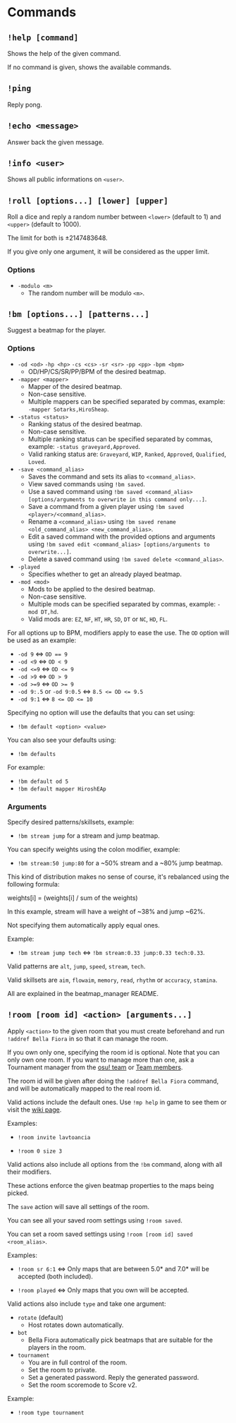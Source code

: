 # Commands

## `!help [command]`

Shows the help of the given command.

If no command is given, shows the available commands.

## `!ping`

Reply pong.

## `!echo <message>`

Answer back the given message.

## `!info <user>`

Shows all public informations on `<user>`.

## `!roll [options...] [lower] [upper]`

Roll a dice and reply a random number between `<lower>` (default to 1) and `<upper>` (default to 1000).

The limit for both is ±2147483648.

If you give only one argument, it will be considered as the upper limit.

### Options

- `-modulo <m>`
	- The random number will be modulo `<m>`.

## `!bm [options...] [patterns...]`

Suggest a beatmap for the player.

### Options

- `-od <od>` `-hp <hp>` `-cs <cs>` `-sr <sr>` `-pp <pp>` `-bpm <bpm>`
	- OD/HP/CS/SR/PP/BPM of the desired beatmap.
- `-mapper <mapper>`
	- Mapper of the desired beatmap.
	- Non-case sensitive.
	- Multiple mappers can be specified separated by commas, example: `-mapper Sotarks,HiroSheap`.
- `-status <status>`
	- Ranking status of the desired beatmap.
	- Non-case sensitive.
	- Multiple ranking status can be specified separated by commas, example: `-status graveyard,Approved`.
	- Valid ranking status are: `Graveyard`, `WIP`, `Ranked`, `Approved`, `Qualified`, `Loved`.
- `-save <command_alias>`
	- Saves the command and sets its alias to `<command_alias>`.
	- View saved commands using `!bm saved`.
	- Use a saved command using `!bm saved <command_alias> [options/arguments to overwrite in this command only...]`.
	- Save a command from a given player using `!bm saved <player>/<command_alias>`.
	- Rename a `<command_alias>` using `!bm saved rename <old_command_alias> <new_command_alias>`.
	- Edit a saved command with the provided options and arguments using `!bm saved edit <command_alias> [options/arguments to overwrite...]`.
	- Delete a saved command using `!bm saved delete <command_alias>`.
- `-played`
	- Specifies whether to get an already played beatmap.
- `-mod <mod>`
	- Mods to be applied to the desired beatmap.
	- Non-case sensitive.
	- Multiple mods can be specified separated by commas, example: `-mod DT,hd`.
	- Valid mods are: `EZ`, `NF`, `HT`, `HR`, `SD`, `DT` or `NC`, `HD`, `FL`.

For all options up to BPM, modifiers apply to ease the use. The `OD` option will be used as an example:

- `-od 9` <=> `OD == 9`
- `-od <9` <=> `OD < 9`
- `-od <=9` <=> `OD <= 9`
- `-od >9` <=> `OD > 9`
- `-od >=9` <=> `OD >= 9`
- `-od 9:.5` or `-od 9:0.5` <=> `8.5 <= OD <= 9.5`
- `-od 9:1` <=> `8 <= OD <= 10`

Specifying no option will use the defaults that you can set using:

- `!bm default <option> <value>`

You can also see your defaults using:

- `!bm defaults`

For example:

- `!bm default od 5`
- `!bm default mapper HiroshEAp`

### Arguments

Specify desired patterns/skillsets, example:

- `!bm stream jump` for a stream and jump beatmap.

You can specify weights using the colon modifier, example:

- `!bm stream:50 jump:80` for a ~50% stream and a ~80% jump beatmap.

This kind of distribution makes no sense of course, it's rebalanced using the following formula:

weights[i] = (weights[i] / sum of the weights)

In this example, stream will have a weight of ~38% and jump ~62%.

Not specifying them automatically apply equal ones.

Example:

- `!bm stream jump tech` <=> `!bm stream:0.33 jump:0.33 tech:0.33`.

Valid patterns are `alt`, `jump`, `speed`, `stream`, `tech`.

Valid skillsets are `aim`, `flowaim`, `memory`, `read`, `rhythm` or `accuracy`, `stamina`.

All are explained in the beatmap_manager README.

## `!room [room id] <action> [arguments...]`

Apply `<action>` to the given room that you must create beforehand and run `!addref Bella Fiora` in so that it can manage the room.

If you own only one, specifying the room id is optional. Note that you can only own one room. If you want to manage more than one, ask a Tournament manager from the [osu! team](https://osu.ppy.sh/wiki/en/People/osu%21_team) or [Team members](https://osu.ppy.sh/wiki/en/People/Global_Moderation_Team#team-members).

The room id will be given after doing the `!addref Bella Fiora` command, and will be automatically mapped to the real room id.

Valid actions include the default ones. Use `!mp help` in game to see them or visit the [wiki page](https://osu.ppy.sh/wiki/en/osu%21_tournament_client/osu%21tourney/Tournament_management_commands).

Examples:

- `!room invite lavtoancia`

- `!room 0 size 3`

Valid actions also include all options from the `!bm` command, along with all their modifiers.

These actions enforce the given beatmap properties to the maps being picked.

The `save` action will save all settings of the room.

You can see all your saved room settings using `!room saved`.

You can set a room saved settings using `!room [room id] saved <room_alias>`.

Examples:

- `!room sr 6:1` <=> Only maps that are between 5.0* and 7.0* will be accepted (both included).

- `!room played` <=> Only maps that you own will be accepted.

Valid actions also include `type` and take one argument:

- `rotate` (default)
	- Host rotates down automatically.
- `bot`
	- Bella Fiora automatically pick beatmaps that are suitable for the players in the room.
- `tournament`
	- You are in full control of the room.
	- Set the room to private.
	- Set a generated password. Reply the generated password.
	- Set the room scoremode to Score v2.

Example:

- `!room type tournament`
